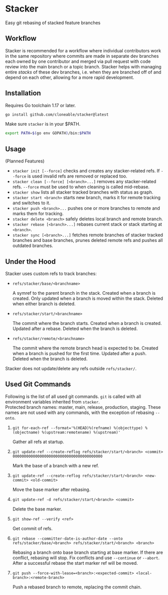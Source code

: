 # Stacker

Easy git rebasing of stacked feature branches

## Workflow

Stacker is recommended for a workflow where individual contributors work in the
same repository where commits are made in separate dev branches each owned by
one contributor and merged via pull request with code review into the main
branch or a topic branch. Stacker helps with managing entire *stacks* of these
dev branches, i.e. when they are branched off of and depend on each other,
allowing for a more rapid development.

## Installation

Requires Go toolchain 1.17 or later.

```sh
go install github.com/cloneable/stacker@latest
```

Make sure `stacker` is in your $PATH.

```sh
export PATH=$(go env GOPATH)/bin:$PATH
```

## Usage

(Planned Features)

* `stacker init [--force]` checks and creates any stacker-related refs. If
  `--force` is used invalid refs are removed or replaced too.
* `stacker clean [--force] [<branch>...]` removes any stacker-related refs.
  `--force` must be used to when cleaning is called mid-rebase.
* `stacker show` lists all stacker tracked branches with status as graph.
* `stacker start <branch>` starts new branch, marks it for remote tracking and
  switches to it.
* `stacker push <branch>...` pushes one or more branches to remote and
  marks them for tracking.
* `stacker delete <branch>` safely deletes local branch and remote branch.
* `stacker rebase [<branch>...]` rebases current stack or stack starting at
  `<branch>`.
* `stacker sync [<branch>...]` fetches remote branches of stacker tracked
  branches and base branches, prunes deleted remote refs and pushes all outdated
  branches.

## Under the Hood

Stacker uses custom refs to track branches:

*  `refs/stacker/base/<branchname>`

   A symref to the parent branch in the stack. Created when a branch is created.
   Only updated when a branch is moved within the stack. Deleted when either
   branch is deleted.

*  `refs/stacker/start/<branchname>`

   The commit where the branch starts. Created when a branch is created. Updated
   after a rebase. Deleted when the branch is deleted.

*  `refs/stacker/remote/<branchname>`

   The commit where the remote branch head is expected to be. Created when a
   branch is pushed for the first time. Updated after a push. Deleted when the
   branch is deleted.

Stacker does not update/delete any refs outside `refs/stacker/`.

## Used Git Commands

Following is the list of all used git commands. `git` is called with all
environment variables inherited from `stacker`. <br> Protected branch names:
master, main, release, production, staging. These names are not used with any
commands, with the exception of rebasing `--onto`.

1. `git for-each-ref --format='%(HEAD)%(refname) %(objecttype) %(objectname) %(upstream:remotename) %(upstream)'`

   Gather all refs at startup.

2. `git update-ref --create-reflog refs/stacker/start/<branch> <commit> 0000000000000000000000000000000000000000`

   Mark the base of a branch with a new ref.

3. `git update-ref --create-reflog refs/stacker/start/<branch> <new-commit> <old-commit>`

   Move the base marker after rebasing.

4. `git update-ref -d refs/stacker/start/<branch> <commit>`

   Delete the base marker.

5. `git show-ref --verify <ref>`

   Get commit of refs.

6. `git rebase --committer-date-is-author-date --onto refs/stacker/base/<branch> refs/stacker/start/<branch> <branch>`

   Rebasing a branch onto base branch starting at base marker. If there are
   conflict, rebasing will stop. Fix conflicts and use `--continue` or
   `--abort`. After a successful rebase the start marker ref will be moved.

7. `git push --force-with-lease=<branch>:<expected-commit> <local-branch>:<remote-branch>`

   Push a rebased branch to remote, replacing the commit chain.
